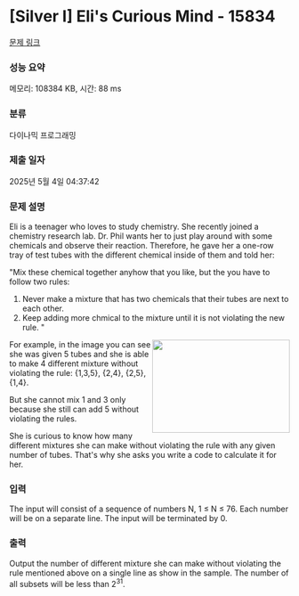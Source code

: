 # [Silver I] Eli's Curious Mind - 15834 

[문제 링크](https://www.acmicpc.net/problem/15834) 

### 성능 요약

메모리: 108384 KB, 시간: 88 ms

### 분류

다이나믹 프로그래밍

### 제출 일자

2025년 5월 4일 04:37:42

### 문제 설명

<p>Eli is a teenager who loves to study chemistry. She recently joined a chemistry research lab. Dr. Phil wants her to just play around with some chemicals and observe their reaction. Therefore, he gave her a one-row tray of test tubes with the different chemical inside of them and told her:</p>

<p>"Mix these chemical together anyhow that you like, but the you have to follow two rules:</p>

<ol>
	<li>Never make a mixture that has two chemicals that their tubes are next to each other.</li>
	<li>Keep adding more chmical to the mixture until it is not violating the new rule. "</li>
</ol>

<p><img alt="" src="https://onlinejudgeimages.s3-ap-northeast-1.amazonaws.com/problem/15834/1.png" style="width: 247px; height: 167px; float: right;">For example, in the image you can see she was given 5 tubes and she is able to make 4 different mixture without violating the rule: {1,3,5}, {2,4}, {2,5}, {1,4}.</p>

<p>But she cannot mix 1 and 3 only because she still can add 5 without violating the rules.</p>

<p>She is curious to know how many different mixtures she can make without violating the rule with any given number of tubes. That's why she asks you write a code to calculate it for her.</p>

### 입력 

 <p>The input will consist of a sequence of numbers N, 1 ≤ N ≤ 76. Each number will be on a separate line. The input will be terminated by 0.</p>

### 출력 

 <p>Output the number of different mixture she can make without violating the rule mentioned above on a single line as show in the sample. The number of all subsets will be less than 2<sup>31</sup>.</p>

